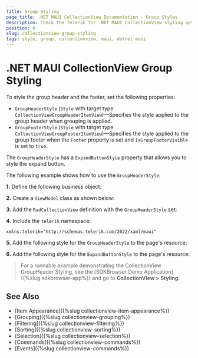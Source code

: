 ```yaml
---
title: Group Styling
page_title: .NET MAUI CollectionView Documentation - Group Styles
description: Check the Telerik for .NET MAUI CollectionView styling options for the Group.
position: 0
slug: collectionview-group-styling
tags: style, group, collectionview, maui, dotnet maui
---
```


# .NET MAUI CollectionView Group Styling

To style the group header and the footer, set the following properties:

* `GroupHeaderStyle` (`Style` with target type `CollectionViewGroupHeaderItemView`)&mdash;Specifies the style applied to the group header when grouping is applied.
* `GroupFooterStyle` (`Style` with target type `CollectionViewGroupFooterItemView`)&mdash;Specifies the style applied to the group footer when the `Footer` property is set and `IsGroupFooterVisible` is set to `true`.

The `GroupHeaderStyle` has a `ExpandButtonStyle` property that allows you to style the expand button.

The following example shows how to use the `GroupHeaderStyle`:

**1.** Define the following business object:

<snippet id='collectionview-datamodel' />

**2.** Create a `ViewModel` class as shown below:

<snippet id='collectionview-viewmodel' />

**3.** Add the `RadCollectionView` definition with the `GroupHeaderStyle` set:

<snippet id='collectionview-group-styling' />

**4.** Include the `telerik` namespace:

```XAML
xmlns:telerik="http://schemas.telerik.com/2022/xaml/maui" 
```

**5.** Add the following style for the `GroupHeaderStyle` to the page's resource:

<snippet id='contentview-group-styling-resources' />

**6.** Add the following style for the `ExpandButtonStyle` to the page's resource:

<snippet id='collectionview-group-expand-collapse-button-resources' />

> For a runnable example demonstrating the CollectionView GroupHeader Styling, see the [SDKBrowser Demo Application]({%slug sdkbrowser-app%}) and go to **CollectionView > Styling**.

## See Also

- [Item Appearance]({%slug collectionview-item-appearance%})
- [Grouping]({%slug collectionview-grouping%})
- [Filtering]({%slug collectionview-filtering%})
- [Sorting]({%slug collectionview-sorting%})
- [Selection]({%slug collectionview-selection%})
- [Commands]({%slug collectionview-commands%})
- [Events]({%slug collectionview-commands%})
